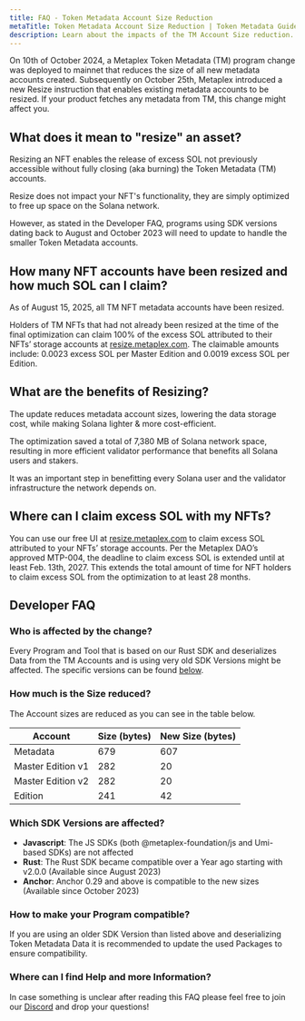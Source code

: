 ```yaml
---
title: FAQ - Token Metadata Account Size Reduction
metaTitle: Token Metadata Account Size Reduction | Token Metadata Guides
description: Learn about the impacts of the TM Account Size reduction.
---
```


On 10th of October 2024, a Metaplex Token Metadata (TM) program change was deployed to mainnet that reduces the size of all new metadata accounts created. Subsequently on October 25th, Metaplex introduced a new Resize instruction that enables existing metadata accounts to be resized. If your product fetches any metadata from TM, this change might affect you.

## What does it mean to "resize" an asset?

Resizing an NFT enables the release of excess SOL not previously accessible without fully closing (aka burning) the Token Metadata (TM) accounts.

Resize does not impact your NFT's functionality, they are simply optimized to free up space on the Solana network.

However, as stated in the Developer FAQ, programs using SDK versions dating back to August and October 2023 will need to update to handle the smaller Token Metadata accounts.

## How many NFT accounts have been resized and how much SOL can I claim?

As of August 15, 2025, all TM NFT metadata accounts have been resized.

Holders of TM NFTs that had not already been resized at the time of the final optimization can claim 100% of the excess SOL attributed to their NFTs’ storage accounts at [resize.metaplex.com](https://resize.metaplex.com). The claimable amounts include: 0.0023 excess SOL per Master Edition and 0.0019 excess SOL per Edition.

## What are the benefits of Resizing?

The update reduces metadata account sizes, lowering the data storage cost, while making Solana lighter & more cost-efficient.

The optimization saved a total of 7,380 MB of Solana network space, resulting in more efficient validator performance that benefits all Solana users and stakers.

It was an important step in benefitting every Solana user and the validator infrastructure the network depends on.

## Where can I claim excess SOL with my NFTs?

You can use our free UI at [resize.metaplex.com](https://resize.metaplex.com) to claim excess SOL attributed to your NFTs’ storage accounts. Per the Metaplex DAO’s approved MTP-004, the deadline to claim excess SOL is extended until at least Feb. 13th, 2027. This extends the total amount of time for NFT holders to claim excess SOL from the optimization to at least 28 months.

## Developer FAQ

### Who is affected by the change?

Every Program and Tool that is based on our Rust SDK and deserializes Data from the TM Accounts and is using very old SDK Versions might be affected. The specific versions can be found [below](#which-sdk-versions-are-affected).

### How much is the Size reduced?

The Account sizes are reduced as you can see in the table below.

| Account           | Size (bytes) | New Size (bytes) |
| ----------------- | ------------ | ---------------- |
| Metadata          | 679          | 607              |
| Master Edition v1 | 282          | 20               |
| Master Edition v2 | 282          | 20               |
| Edition           | 241          | 42               |

### Which SDK Versions are affected?

* **Javascript**: The JS SDKs (both @metaplex-foundation/js and Umi-based SDKs) are not affected
* **Rust**: The Rust SDK became compatible over a Year ago starting with v2.0.0 (Available since August 2023)
* **Anchor**: Anchor 0.29 and above is compatible to the new sizes (Available since October 2023)

### How to make your Program compatible?

If you are using an older SDK Version than listed above and deserializing Token Metadata Data it is recommended to update the used Packages to ensure compatibility.

### Where can I find Help and more Information?

In case something is unclear after reading this FAQ please feel free to join our [Discord](https://discord.gg/metaplex) and drop your questions!
